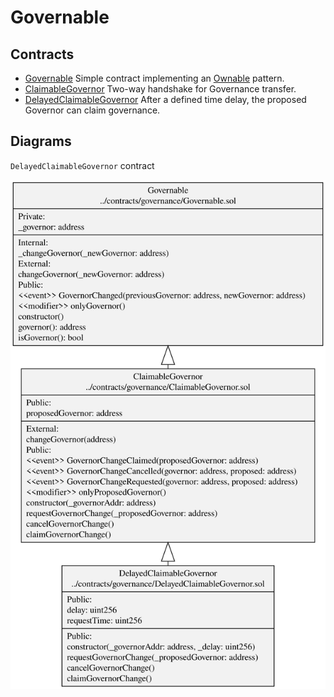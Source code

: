 # Governable

## Contracts

-   [Governable](./Governable.sol) Simple contract implementing an [Ownable](https://docs.openzeppelin.com/contracts/2.x/api/ownership#Ownable) pattern.
-   [ClaimableGovernor](./ClaimableGovernor.sol) Two-way handshake for Governance transfer.
-   [DelayedClaimableGovernor](./DelayedClaimableGovernor.sol) After a defined time delay, the proposed Governor can claim governance.

## Diagrams

`DelayedClaimableGovernor` contract

![DelayedClaimableGovernor](../../docs/DelayedClaimableGovernor.svg)

